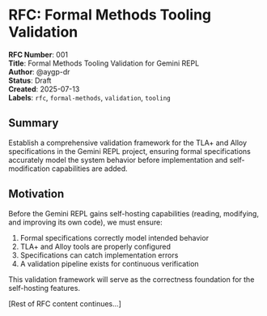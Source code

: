 # RFC: Formal Methods Tooling Validation

**RFC Number**: 001  
**Title**: Formal Methods Tooling Validation for Gemini REPL  
**Author**: @aygp-dr  
**Status**: Draft  
**Created**: 2025-07-13  
**Labels**: `rfc`, `formal-methods`, `validation`, `tooling`

## Summary

Establish a comprehensive validation framework for the TLA+ and Alloy specifications in the Gemini REPL project, ensuring formal specifications accurately model the system behavior before implementation and self-modification capabilities are added.

## Motivation

Before the Gemini REPL gains self-hosting capabilities (reading, modifying, and improving its own code), we must ensure:

1. Formal specifications correctly model intended behavior
2. TLA+ and Alloy tools are properly configured
3. Specifications can catch implementation errors
4. A validation pipeline exists for continuous verification

This validation framework will serve as the correctness foundation for the self-hosting features.

[Rest of RFC content continues...]
